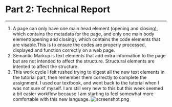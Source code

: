# Part 2: Technical Report
***
1. A page can only have one main head element (opening and closing), which contains the metadata for the page, and only one main body element(opening and closing), which contains the code elements that are visable.This is to ensure the codes are properly processed, displayed and function correctly on a web page.
2. Semantic Markup is text elements that add extra information to the page but are not intended to affect the structure. Structural elements are intented to affect the structure.
3. This work cycle I felt rushed trying to digest all the new text elements in the tutorial part, then remember them correctly to complete the assignment. I used our textbook, and went back to the tutorial when I was not sure of myself. I am still very new to this but this week seemed a bit easier workflow because I am starting to feel somewhat more comfortable with this new language.
![screenshot.png](./images/screenshot.png)
